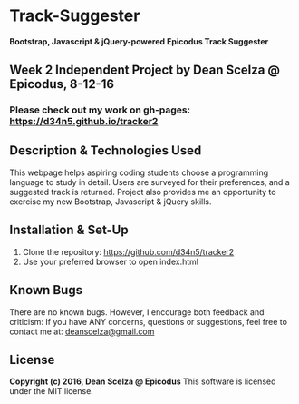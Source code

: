 # Track-Suggester #

#### Bootstrap, Javascript & jQuery-powered Epicodus Track Suggester ####

## Week 2 Independent Project by Dean Scelza @ Epicodus, 8-12-16 ##

### Please check out my work on gh-pages: https://d34n5.github.io/tracker2

## Description & Technologies Used
This webpage helps aspiring coding students choose a programming language to study in detail.  Users are surveyed for their preferences, and a suggested track is returned.  Project also provides me an opportunity to exercise my new Bootstrap, Javascript & jQuery skills.

## Installation & Set-Up
1. Clone the repository: https://github.com/d34n5/tracker2
2. Use your preferred browser to open index.html

## Known Bugs
There are no known bugs.  However, I encourage both feedback and criticism: If you have ANY concerns, questions or suggestions, feel free to contact me at:  deanscelza@gmail.com

## License
**Copyright (c) 2016, Dean Scelza @ Epicodus**
This software is licensed under the MIT license.
